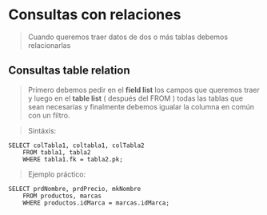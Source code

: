 # Consultas con relaciones

> Cuando queremos traer datos de dos o más tablas
> debemos relacionarlas

## Consultas **table relation**

> Primero debemos pedir en el **field list**
> los campos que queremos traer y luego
> en el **table list**
> ( después del FROM ) todas las tablas que 
> sean necesarias
> y finalmente debemos igualar la columna en común
> con un filtro.


> Sintáxis: 

    SELECT colTabla1, coltabla1, colTabla2    
        FROM tabla1, tabla2  
        WHERE tabla1.fk = tabla2.pk;

> Ejemplo práctico: 

    SELECT prdNombre, prdPrecio, mkNombre  
        FROM productos, marcas  
        WHERE productos.idMarca = marcas.idMarca;  

